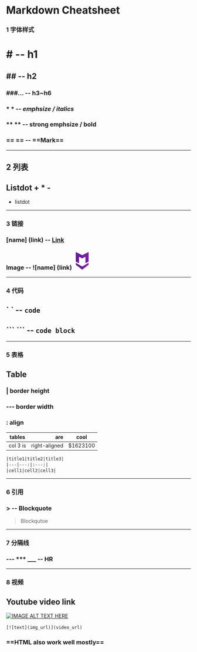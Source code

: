 # Markdown Cheatsheet



### 1 字体样式
# # -- h1
## ## -- h2
### ###... -- h3~h6

### * * -- *emphsize / italics*
### ** ** --  **strong emphsize / bold**

### == == -- ==Mark==

***
## 2 列表
## Listdot  +  *  - 
* listdot
 
***

### 3 链接
### [name] (link) -- [Link]()

### Image -- ![name] (link) ![img](https://github.com/adam-p/markdown-here/raw/master/src/common/images/icon48.png)

---

### 4 代码
## \` \` -- `code`
## \`\`\`  \`\`\` -- ```code block```
***

### 5 表格
## Table
### | border height 
### --- border width 
### : align 
|tables|are|cool|
|------|---:|:----:|
| col 3 is      | right-aligned | $1623100 |

```
|title1|title2|title3|
|---|---:|:---:|
|cell1|cell2|cell3|
```
***

### 6 引用
### > -- Blockquote  
>Blockqutoe
---

### 7 分隔线
### --- *** ___ -- HR  
***

### 8 视频
## Youtube video link
[![IMAGE ALT TEXT HERE](http://img.youtube.com/vi/YOUTUBE_VIDEO_ID_HERE/0.jpg)](http://www.youtube.com/watch?v=YOUTUBE_VIDEO_ID_HERE)

```
[![text](img_url)](video_url)
```
### ==HTML also work well mostly==